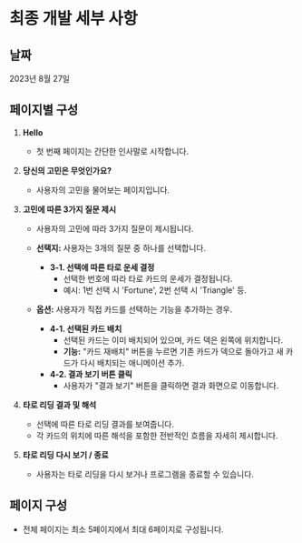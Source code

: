 # 최종 개발 세부 사항

## 날짜
2023년 8월 27일

## 페이지별 구성

1. **Hello**
   - 첫 번째 페이지는 간단한 인사말로 시작합니다.

2. **당신의 고민은 무엇인가요?**
   - 사용자의 고민을 물어보는 페이지입니다.

3. **고민에 따른 3가지 질문 제시**
   - 사용자의 고민에 따라 3가지 질문이 제시됩니다.
   - **선택지:** 사용자는 3개의 질문 중 하나를 선택합니다.
     - **3-1. 선택에 따른 타로 운세 결정**
       - 선택한 번호에 따라 타로 카드의 운세가 결정됩니다.
       - 예시: 1번 선택 시 'Fortune', 2번 선택 시 'Triangle' 등.

   - **옵션:** 사용자가 직접 카드를 선택하는 기능을 추가하는 경우.
     - **4-1. 선택된 카드 배치**
       - 선택된 카드는 이미 배치되어 있으며, 카드 덱은 왼쪽에 위치합니다.
       - **기능:** "카드 재배치" 버튼을 누르면 기존 카드가 덱으로 돌아가고 새 카드가 다시 배치되는 애니메이션 추가.
     - **4-2. 결과 보기 버튼 클릭**
       - 사용자가 "결과 보기" 버튼을 클릭하면 결과 화면으로 이동합니다.

4. **타로 리딩 결과 및 해석**
   - 선택에 따른 타로 리딩 결과를 보여줍니다.
   - 각 카드의 위치에 따른 해석을 포함한 전반적인 흐름을 자세히 제시합니다.

5. **타로 리딩 다시 보기 / 종료**
   - 사용자는 타로 리딩을 다시 보거나 프로그램을 종료할 수 있습니다.

## 페이지 구성
- 전체 페이지는 최소 5페이지에서 최대 6페이지로 구성됩니다.
